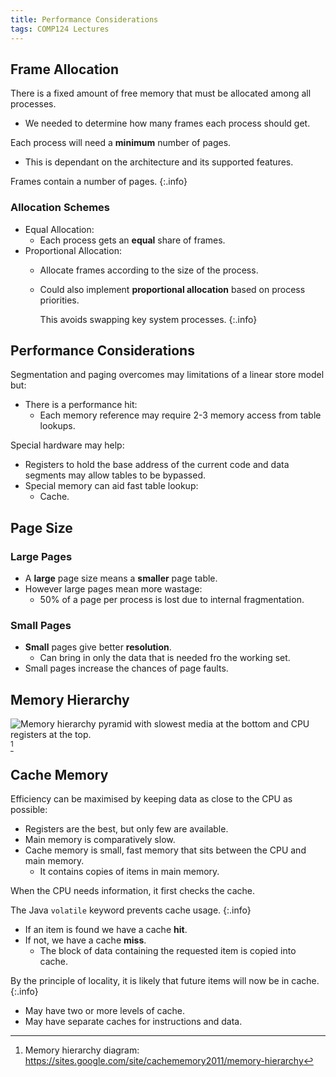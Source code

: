 ```yaml
---
title: Performance Considerations
tags: COMP124 Lectures
---
```

## Frame Allocation
There is a fixed amount of free memory that must be allocated among all processes.

* We needed to determine how many frames each process should get.

Each process will need a **minimum** number of pages.

* This is dependant on the architecture and its supported features.

Frames contain a number of pages.
{:.info}

### Allocation Schemes

* Equal Allocation:
	* Each process gets an **equal** share of frames.
* Proportional Allocation:
	* Allocate frames  according to the size of the process.
	* Could also implement **proportional allocation** based on process priorities.
	
		This avoids swapping key system processes.
		{:.info}

## Performance Considerations
Segmentation and paging overcomes may limitations of a linear store model but:

* There is a performance hit:
	* Each memory reference may require 2-3 memory access from table lookups.

Special hardware may help:

* Registers to hold the base address of the current code and data segments may allow tables to be bypassed.
* Special memory can aid fast table lookup:
	* Cache.

## Page Size
### Large Pages

* A **large** page size means a **smaller** page table.
* However large pages mean more wastage:
	* 50% of a page per process is lost due to internal fragmentation.

### Small Pages

* **Small** pages give better **resolution**.
	* Can bring in only the data that is needed fro the working set.
* Small pages increase the chances of page faults. 

## Memory Hierarchy

![Memory hierarchy pyramid with slowest media at the bottom and CPU registers at the top.](https://ace315dc-a-62cb3a1a-s-sites.googlegroups.com/site/cachememory2011/memory-hierarchy/hei.png)[^hierarchy]

[^hierarchy]: Memory hierarchy diagram: <https://sites.google.com/site/cachememory2011/memory-hierarchy> 

## Cache Memory
Efficiency can be maximised by keeping data as close to the CPU as possible:

* Registers are the best, but only few are available.
* Main memory is comparatively slow.
* Cache memory is small, fast memory that sits between the CPU and main memory.
	* It contains copies of items in main memory.
	
When the CPU needs information, it first checks the cache.

The Java `volatile` keyword prevents cache usage.
{:.info}

* If an item is found we have a cache **hit**.
* If not, we have a cache **miss**.
	* The block of data containing the requested item is copied into cache.
	
By the principle of locality, it is likely that future items will now be in cache.
{:.info}

* May have two or more levels of cache.
* May have separate caches for instructions and data.
